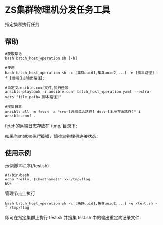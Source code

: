 # ZS集群物理机分发任务工具
  指定集群执行任务

## 帮助

    #获取帮助
    bash batch_host_operation.sh [-h]

    #使用
    bash batch_host_operation.sh -c [集群uuid1,集群uuid2,...] -e [脚本路径] -f [远端日志输出路径];
    
    #自定义ansible.conf文件,执行任务
    ansible-playbook -i ansible.conf batch_host_operation.yaml --extra-vars "file_path=[脚本路径]"  
    
    #搜集日志
    ansible all -m fetch -a "src=[远端日志路径] dest=[本地存放路径]"-i ansible.conf .
    
fetch的远端日志存放在 /tmp/ 目录下;

如果有ansible执行报错，请检查物理机连接状态;

## 使用示例

示例脚本程序(/test.sh)

    #!/bin/bash
    echo "hello, $(hostname)!" >> /tmp/flag
    EOF

管理节点上执行

    bash batch_host_operation.sh -c [集群uuid1,集群uuid2,...] -e /test.sh -f /tmp/flag

即可在指定集群上执行 test.sh 并搜集 test.sh 中的输出重定向记录文件

